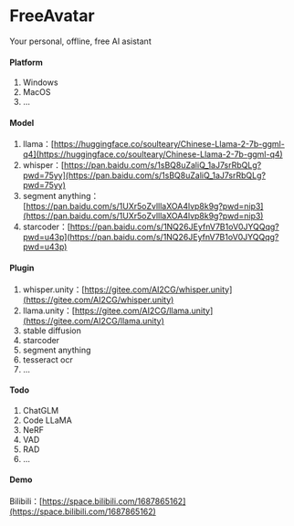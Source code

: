 # FreeAvatar

Your personal, offline, free AI asistant

#### Platform

1. Windows
2. MacOS
3. ...

#### Model

1. llama：[https://huggingface.co/soulteary/Chinese-Llama-2-7b-ggml-q4](https://huggingface.co/soulteary/Chinese-Llama-2-7b-ggml-q4)
2. whisper：[https://pan.baidu.com/s/1sBQ8uZaliQ_1aJ7srRbQLg?pwd=75yy](https://pan.baidu.com/s/1sBQ8uZaliQ_1aJ7srRbQLg?pwd=75yy)
3. segment anything：[https://pan.baidu.com/s/1UXr5oZvlllaXOA4lvp8k9g?pwd=nip3](https://pan.baidu.com/s/1UXr5oZvlllaXOA4lvp8k9g?pwd=nip3)
4. starcoder：[https://pan.baidu.com/s/1NQ26JEyfnV7B1oV0JYQQqg?pwd=u43p](https://pan.baidu.com/s/1NQ26JEyfnV7B1oV0JYQQqg?pwd=u43p)

#### Plugin

1. whisper.unity：[https://gitee.com/AI2CG/whisper.unity](https://gitee.com/AI2CG/whisper.unity)
2. llama.unity：[https://gitee.com/AI2CG/llama.unity](https://gitee.com/AI2CG/llama.unity)
3. stable diffusion
4. starcoder
5. segment anything
6. tesseract ocr
7. ...

#### Todo

1. ChatGLM
2. Code LLaMA
3. NeRF
4. VAD
5. RAD
6. ...

#### Demo

Bilibili：[https://space.bilibili.com/1687865162](https://space.bilibili.com/1687865162)
